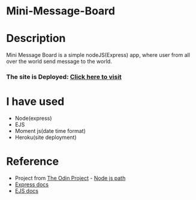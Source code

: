 # Mini-Message-Board

# Description
  Mini Message Board is a simple nodeJS(Express) app, where user from all over the world send message to the world.
  
### The site is Deployed: [Click here to visit](https://mighty-fortress-33056.herokuapp.com/)
  
# I have used
* Node(express)
* EJS
* Moment js(date time format)
* Heroku(site deployment)

# Reference
* Project from [The Odin Project](https://www.theodinproject.com/) - [Node js path](https://www.theodinproject.com/paths/full-stack-javascript/courses/nodejs)
* [Express docs](https://expressjs.com/)
* [EJS docs](https://ejs.co/)
